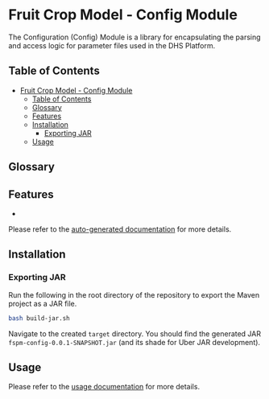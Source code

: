# Fruit Crop Model - Config Module

The Configuration (Config) Module is a library for encapsulating the parsing and access logic for parameter files used in the DHS Platform.

## Table of Contents

- [Fruit Crop Model - Config Module](#fruit-crop-model---config-module)
  - [Table of Contents](#table-of-contents)
  - [Glossary](#glossary)
  - [Features](#features)
  - [Installation](#installation)
    - [Exporting JAR](#exporting-jar)
  - [Usage](#usage)

## Glossary

## Features

-

Please refer to the [auto-generated documentation](https://aomedium.github.io/FCM_Config-Module/) for more details.

## Installation

### Exporting JAR

Run the following in the root directory of the repository to export the Maven project as a JAR file.

```sh
bash build-jar.sh
```

Navigate to the created `target` directory. You should find the generated JAR `fspm-config-0.0.1-SNAPSHOT.jar` (and its shade for Uber JAR development).

## Usage

Please refer to the [usage documentation](docs/usage.md) for more details.

